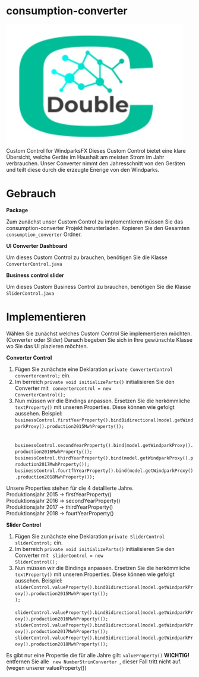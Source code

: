 # consumption-converter
![Screenshot](logo_converter.jpeg) <br>
Custom Control for WindparksFX
Dieses Custom Control bietet eine klare Übersicht, welche Geräte im Haushalt am meisten Strom im Jahr verbrauchen. Unser Converter nimmt den Jahresschnitt von den Geräten und teilt diese durch die erzeugte Enerige von den Windparks.

# Gebrauch

**Package**

Zum zunächst unser Custom Control zu implementieren müssen Sie das consumption-converter Projekt herunterladen. Kopieren Sie den Gesamten <code>consumption_converter</code> Ordner.

**UI Converter Dashboard**

Um dieses Custom Control zu brauchen, benötigen Sie die Klasse <code>ConverterControl.java</code>

**Business control slider**

Um dieses Custom Business Control zu brauchen, benötigen Sie die Klasse <code>SliderControl.java</code>

# Implementieren

Wählen Sie zunächst welches Custom Control Sie implementieren möchten. (Converter oder Slider)
Danach begeben Sie sich in Ihre gewünschte Klasse wo Sie das UI plazieren möchten.

**Converter Control**
1. Fügen Sie zunächste eine Deklaration <code>private ConverterControl convertercontrol;</code> ein.
2. Im berreich <code>private void initializeParts()</code> initialisieren Sie den Converter mit <code> convertercontrol = new ConverterControl(); </code>
3. Nun müssen wir die Bindings anpassen. Ersetzen Sie die herkömmliche <code>textProperty()</code> mit unseren Properties.
Diese können wie gefolgt aussehen.
Beispiel: 
<code>      businessControl.firstYearProperty().bindBidirectional(model.getWindparkProxy().production2015MwhProperty()); </code> <br>
    <code>  businessControl.secondYearProperty().bind(model.getWindparkProxy().production2016MwhProperty());</code>
   <code>     businessControl.thirdYearProperty().bind(model.getWindparkProxy().production2017MwhProperty());</code>
     <code>   businessControl.fourtfhYearProperty().bind(model.getWindparkProxy().production2018MwhProperty()); </code>
 
 Unsere Properties stehen für die 4 detallierte Jahre. <br>
 Produktionsjahr 2015 -> firstYearProperty() <br>
 Produktionsjahr 2016 -> secondYearProperty()<br>
 Produktionsjahr 2017 -> thirdYearProperty()<br>
 Produktionsjahr 2018 -> fourtYearProperty() <br>
 
 **Slider Control**
1. Fügen Sie zunächste eine Deklaration <code>private SliderControl sliderControl;</code> ein.
2. Im berreich <code>private void initializeParts()</code> initialisieren Sie den Converter mit <code> sliderControl = new SliderControl(); </code>
3. Nun müssen wir die Bindings anpassen. Ersetzen Sie die herkömmliche <code>textProperty()</code> mit unseren Properties.
Diese können wie gefolgt aussehen.
Beispiel: 
<code>sliderControl.valueProperty().bindBidirectional(model.getWindparkProxy().production2015MwhProperty());
); </code> <br>
    <code>  sliderControl.valueProperty().bindBidirectional(model.getWindparkProxy().production2016MwhProperty());</code>
   <code>     sliderControl.valueProperty().bindBidirectional(model.getWindparkProxy().production2017MwhProperty());</code>
     <code>   sliderControl.valueProperty().bindBidirectional(model.getWindparkProxy().production2018MwhProperty()); </code>
 
 Es gibt nur eine Propertie die für alle Jahre gilt: <code>valueProperty()</code>
 **WICHTIG!**
 entfernen Sie alle <code> new NumberStrinConverter </code>, dieser Fall tritt nicht auf. (wegen unserer valueProperty()) 
 
 
 
 
